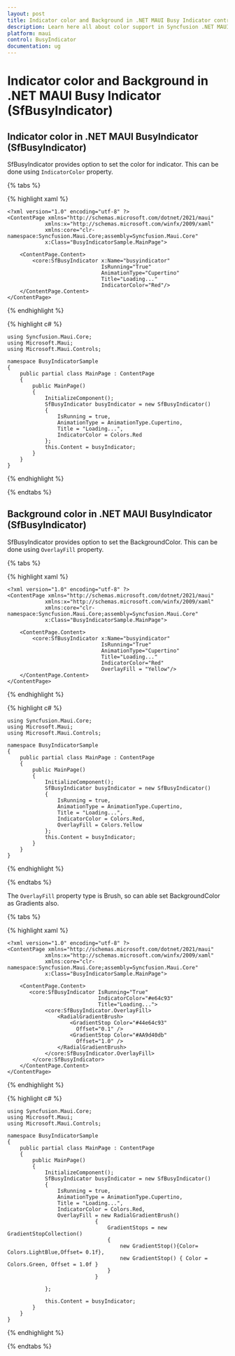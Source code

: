 ```yaml
---
layout: post
title: Indicator color and Background in .NET MAUI Busy Indicator control
description: Learn here all about color support in Syncfusion .NET MAUI SfBusyIndicator control and more.
platform: maui
control: BusyIndicator
documentation: ug
---
```

# Indicator color and Background in .NET MAUI Busy Indicator (SfBusyIndicator)

## Indicator color in .NET MAUI BusyIndicator (SfBusyIndicator)

SfBusyIndicator provides option to set the color for indicator. This can be done using `IndicatorColor` property.

{% tabs %}

{% highlight xaml %}

    <?xml version="1.0" encoding="utf-8" ?>
    <ContentPage xmlns="http://schemas.microsoft.com/dotnet/2021/maui"
                xmlns:x="http://schemas.microsoft.com/winfx/2009/xaml"
                xmlns:core="clr-namespace:Syncfusion.Maui.Core;assembly=Syncfusion.Maui.Core"
                x:Class="BusyIndicatorSample.MainPage">

        <ContentPage.Content>
            <core:SfBusyIndicator x:Name="busyindicator"
                                  IsRunning="True"
                                  AnimationType="Cupertino"
                                  Title="Loading..."
                                  IndicatorColor="Red"/>           
        </ContentPage.Content>
    </ContentPage>

{% endhighlight %}

{% highlight c# %}

    using Syncfusion.Maui.Core;
    using Microsoft.Maui;
    using Microsoft.Maui.Controls;

    namespace BusyIndicatorSample
    {
        public partial class MainPage : ContentPage
        {
            public MainPage()
            {
                InitializeComponent();
                SfBusyIndicator busyIndicator = new SfBusyIndicator()
                {
                    IsRunning = true,
                    AnimationType = AnimationType.Cupertino,
                    Title = "Loading...",
                    IndicatorColor = Colors.Red
                };
                this.Content = busyIndicator;
            }
        }
    }

{% endhighlight %}

{% endtabs %}

## Background color in .NET MAUI BusyIndicator (SfBusyIndicator)

SfBusyIndicator provides option to set the BackgroundColor. This can be done using `OverlayFill` property.

{% tabs %}

{% highlight xaml %}

    <?xml version="1.0" encoding="utf-8" ?>
    <ContentPage xmlns="http://schemas.microsoft.com/dotnet/2021/maui"
                xmlns:x="http://schemas.microsoft.com/winfx/2009/xaml"
                xmlns:core="clr-namespace:Syncfusion.Maui.Core;assembly=Syncfusion.Maui.Core"
                x:Class="BusyIndicatorSample.MainPage">

        <ContentPage.Content>
            <core:SfBusyIndicator x:Name="busyindicator"
                                  IsRunning="True"
                                  AnimationType="Cupertino"
                                  Title="Loading..."
                                  IndicatorColor="Red"
                                  OverlayFill = "Yellow"/>           
        </ContentPage.Content>
    </ContentPage>

{% endhighlight %}

{% highlight c# %}

    using Syncfusion.Maui.Core;
    using Microsoft.Maui;
    using Microsoft.Maui.Controls;

    namespace BusyIndicatorSample
    {
        public partial class MainPage : ContentPage
        {
            public MainPage()
            {
                InitializeComponent();
                SfBusyIndicator busyIndicator = new SfBusyIndicator()
                {
                    IsRunning = true,
                    AnimationType = AnimationType.Cupertino,
                    Title = "Loading...",
                    IndicatorColor = Colors.Red,
                    OverlayFill = Colors.Yellow
                };
                this.Content = busyIndicator;
            }
        }
    }

{% endhighlight %}

{% endtabs %}

The `OverlayFill` property type is Brush, so can able set BackgroundColor as Gradients also.

{% tabs %}

{% highlight xaml %}

    <?xml version="1.0" encoding="utf-8" ?>
    <ContentPage xmlns="http://schemas.microsoft.com/dotnet/2021/maui"
                xmlns:x="http://schemas.microsoft.com/winfx/2009/xaml"
                xmlns:core="clr-namespace:Syncfusion.Maui.Core;assembly=Syncfusion.Maui.Core"
                x:Class="BusyIndicatorSample.MainPage">

        <ContentPage.Content>
           <core:SfBusyIndicator IsRunning="True" 
                                 IndicatorColor="#e64c93" 
                                 Title="Loading...">
                <core:SfBusyIndicator.OverlayFill>
                    <RadialGradientBrush>
                        <GradientStop Color="#44e64c93"
                          Offset="0.1" />
                        <GradientStop Color="#AA9d40db"
                          Offset="1.0" />
                    </RadialGradientBrush>
                </core:SfBusyIndicator.OverlayFill>
            </core:SfBusyIndicator>         
        </ContentPage.Content>
    </ContentPage>

{% endhighlight %}

{% highlight c# %}

    using Syncfusion.Maui.Core;
    using Microsoft.Maui;
    using Microsoft.Maui.Controls;

    namespace BusyIndicatorSample
    {
        public partial class MainPage : ContentPage
        {
            public MainPage()
            {
                InitializeComponent();
                SfBusyIndicator busyIndicator = new SfBusyIndicator()
                {
                    IsRunning = true,
                    AnimationType = AnimationType.Cupertino,
                    Title = "Loading...",
                    IndicatorColor = Colors.Red,
                    OverlayFill = new RadialGradientBrush()
			                    {
				                    GradientStops = new GradientStopCollection() 
				                    {
				                    	new GradientStop(){Color= Colors.LightBlue,Offset= 0.1f},
				                    	new GradientStop() { Color = Colors.Green, Offset = 1.0f }
				                    }
			                    }
                    
                };
                
                this.Content = busyIndicator;
            }
        }
    }

{% endhighlight %}

{% endtabs %}

